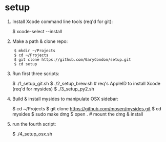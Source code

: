 # setup

1) Install Xcode command line tools (req'd for git):

    $ xcode-select --install

2) Make a path & clone repo:

```
    $ mkdir ~/Projects
    $ cd ~/Projects
    $ git clone https://github.com/GaryCondon/setup.git
    $ cd setup
```

3) Run first three scripts:

    $ ./1_setup_git.sh
    $ ./2_setup_brew.sh # req's AppleID to install Xcode (req'd for mysides)
    $ ./3_setup_py2.sh

4) Build & install mysides to manipulate OSX sidebar:

    $ cd ~/Projects
    $ git clone https://github.com/mosen/mysides.git
    $ cd mysides
    $ sudo make dmg
    $ open . # mount the dmg & install

5) run the fourth script:

    $ ./4_setup_osx.sh

